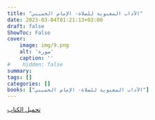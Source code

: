 ```yaml
---
title: "الآداب المعنوية للصلاة- الإمام الخميني"
date: 2023-03-04T01:21:13+03:00
draft: false
ShowToc: False
cover:
    image: img/9.png
    alt: 'صورة'
    caption: ''
#    hidden: false
summary: 
tags: []
categories: []
books: ["الآداب المعنوية للصلاة- الإمام الخميني"]
---
```

[تحميل الكتاب](./../../books/9.pdf)